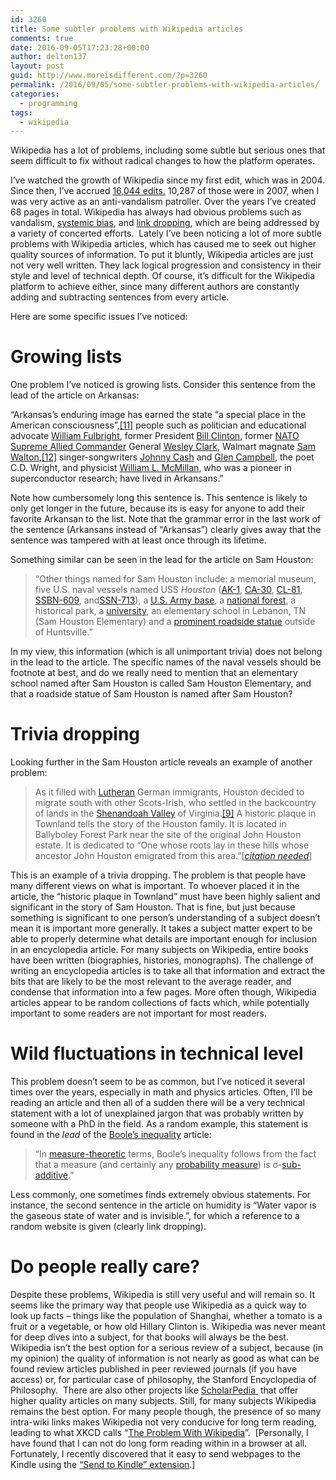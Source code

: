 ```yaml
---
id: 3260
title: Some subtler problems with Wikipedia articles
comments: true
date: 2016-09-05T17:23:28+00:00
author: delton137
layout: post
guid: http://www.moreisdifferent.com/?p=3260
permalink: /2016/09/05/some-subtler-problems-with-wikipedia-articles/
categories:
  - programming
tags:
  - wikipedia
---
```

<span style="font-weight: 400;">Wikipedia has a lot of problems, including some subtle but serious ones that seem difficult to fix without radical changes to how the platform operates. </span>

<span style="font-weight: 400;">I’ve watched the growth of Wikipedia since my first edit, which was in 2004. Since then, I’ve accrued <a href="https://tools.wmflabs.org/xtools-ec/index.php?user=Danski14&project=en.wikipedia">16,044 edits.</a> 10,287 of those were in 2007, when I was very active as an anti-vandalism patroller. Over the years I’ve created 68 pages in total. </span><span style="font-weight: 400;">Wikipedia has always had obvious problems such as vandalism, </span>[<span style="font-weight: 400;">systemic bias</span>](https://en.wikipedia.org/wiki/Wikipedia:WikiProject_Countering_systemic_bias)<span style="font-weight: 400;">, and </span>[<span style="font-weight: 400;">link dropping</span>](https://moz.com/blog/the-dark-side-of-wikipedia)<span style="font-weight: 400;">, which are being addressed by a variety of concerted efforts.  </span><span style="font-weight: 400;">Lately I’ve been noticing a lot of more subtle problems with Wikipedia articles, which has caused me to seek out higher quality sources of information. To put it bluntly, Wikipedia articles are just not very well written. They lack logical progression and consistency in their style and level of technical depth. Of course, it’s difficult for the Wikipedia platform to achieve either, since many different authors are constantly adding and subtracting sentences from every article. </span><!--more-->

<span style="font-weight: 400;">Here are some specific issues I’ve noticed: </span>

# Growing lists

<span style="font-weight: 400;">One problem I’ve noticed is growing lists. Consider this sentence from the lead of the article on Arkansas: </span><span style="font-weight: 400;"><br /> </span>

<span style="font-weight: 400;">&#8220;Arkansas&#8217;s enduring image has earned the state &#8220;a special place in the American consciousness&#8221;,</span>[<span style="font-weight: 400;">[11]</span>](https://en.wikipedia.org/wiki/Arkansas#cite_note-FOOTNOTEBlevins20094-13) <span style="font-weight: 400;">people such as politician and educational advocate </span>[<span style="font-weight: 400;">William Fulbright</span>](https://en.wikipedia.org/wiki/William_Fulbright)<span style="font-weight: 400;">, former President </span>[<span style="font-weight: 400;">Bill Clinton</span>](https://en.wikipedia.org/wiki/Bill_Clinton)<span style="font-weight: 400;">, former </span>[<span style="font-weight: 400;">NATO</span>](https://en.wikipedia.org/wiki/NATO) [<span style="font-weight: 400;">Supreme Allied Commander</span>](https://en.wikipedia.org/wiki/Supreme_Allied_Commander) <span style="font-weight: 400;">General </span>[<span style="font-weight: 400;">Wesley Clark</span>](https://en.wikipedia.org/wiki/Wesley_Clark)<span style="font-weight: 400;">, Walmart magnate </span>[<span style="font-weight: 400;">Sam Walton</span>](https://en.wikipedia.org/wiki/Sam_Walton)<span style="font-weight: 400;">,</span>[<span style="font-weight: 400;">[12]</span>](https://en.wikipedia.org/wiki/Arkansas#cite_note-14) <span style="font-weight: 400;">singer-songwriters </span>[<span style="font-weight: 400;">Johnny Cash</span>](https://en.wikipedia.org/wiki/Johnny_Cash) <span style="font-weight: 400;">and </span>[<span style="font-weight: 400;">Glen Campbell</span>](https://en.wikipedia.org/wiki/Glen_Campbell)<span style="font-weight: 400;">, the poet C.D. Wright, and physicist </span>[<span style="font-weight: 400;">William L. McMillan</span>](https://en.wikipedia.org/wiki/William_L._McMillan)<span style="font-weight: 400;">, who was a pioneer in superconductor research; have lived in Arkansans.”</span>

<span style="font-weight: 400;">Note how cumbersomely long this sentence is. This sentence is likely to only get longer in the future, because its is easy for anyone to add their favorite Arkansan to the list. Note that the grammar error in the last work of the sentence (Arkansans instead of “Arkansas”) clearly gives away that the sentence was tampered with at least once through its lifetime. </span>

<span style="font-weight: 400;">Something similar can be seen in the lead for the article on Sam Houston: </span>

> <span style="font-weight: 400;">&#8220;Other things named for Sam Houston include: a memorial museum, five U.S. naval vessels named USS </span>_<span style="font-weight: 400;">Houston</span>_ <span style="font-weight: 400;">(</span>[<span style="font-weight: 400;">AK-1</span>](https://en.wikipedia.org/wiki/USS_Houston_(AK-1))<span style="font-weight: 400;">, </span>[<span style="font-weight: 400;">CA-30</span>](https://en.wikipedia.org/wiki/USS_Houston_(CA-30))<span style="font-weight: 400;">, </span>[<span style="font-weight: 400;">CL-81</span>](https://en.wikipedia.org/wiki/USS_Houston_(CL-81))<span style="font-weight: 400;">, </span>[<span style="font-weight: 400;">SSBN-609</span>](https://en.wikipedia.org/wiki/USS_Sam_Houston_(SSBN-609))<span style="font-weight: 400;">, and</span>[<span style="font-weight: 400;">SSN-713</span>](https://en.wikipedia.org/wiki/USS_Houston_(SSN-713))<span style="font-weight: 400;">), a </span>[<span style="font-weight: 400;">U.S. Army base</span>](https://en.wikipedia.org/wiki/Fort_Sam_Houston)<span style="font-weight: 400;">, a </span>[<span style="font-weight: 400;">national forest</span>](https://en.wikipedia.org/wiki/Sam_Houston_National_Forest)<span style="font-weight: 400;">, a historical park, a </span>[<span style="font-weight: 400;">university</span>](https://en.wikipedia.org/wiki/Sam_Houston_State_University)<span style="font-weight: 400;">, an elementary school in Lebanon, TN (Sam Houston Elementary) and a </span>[<span style="font-weight: 400;">prominent roadside statue</span>](https://en.wikipedia.org/wiki/A_Tribute_to_Courage) <span style="font-weight: 400;">outside of Huntsville.&#8221;</span>

<span style="font-weight: 400;">In my view, this information (which is all unimportant trivia) does not belong in the lead to the article. The specific names of the naval vessels should be footnote at best, and do we really need to mention that an elementary school named after Sam Houston is called Sam Houston Elementary, and that a roadside statue of Sam Houston is named after Sam Houston? </span>

# Trivia dropping

<span style="font-weight: 400;">Looking further in the Sam Houston article reveals an example of another problem: </span>

> <span style="font-weight: 400;">As it filled with </span>[<span style="font-weight: 400;">Lutheran</span>](https://en.wikipedia.org/wiki/Lutheran) <span style="font-weight: 400;">German immigrants, Houston decided to migrate south with other Scots-Irish, who settled in the backcountry of lands in the </span>[<span style="font-weight: 400;">Shenandoah Valley</span>](https://en.wikipedia.org/wiki/Shenandoah_Valley) <span style="font-weight: 400;">of Virginia.</span>[<span style="font-weight: 400;">[9]</span>](https://en.wikipedia.org/wiki/Sam_Houston#cite_note-Haley-9) <span style="font-weight: 400;">A historic plaque in Townland tells the story of the Houston family. It is located in Ballyboley Forest Park near the site of the original John Houston estate. It is dedicated to &#8220;One whose roots lay in these hills whose ancestor John Houston emigrated from this area.&#8221;</span><span style="font-weight: 400;">[</span>[_<span style="font-weight: 400;">citation needed</span>_](https://en.wikipedia.org/wiki/Wikipedia:Citation_needed)<span style="font-weight: 400;">]</span>

<span style="font-weight: 400;">This is an example of a trivia dropping. The problem is that people have many different views on what is important. To whoever placed it in the article, the “historic plaque in Townland” must have been highly salient and significant in the story of Sam Houston. That is fine, but just because something is significant to one person’s understanding of a subject doesn’t mean it is important more generally. It takes a subject matter expert to be able to properly determine what details are important enough for inclusion in an encyclopedia article. For many subjects on Wikipedia, entire books have been written (biographies, histories, monographs). The challenge of writing an encyclopedia articles is to take all that information and extract the bits that are likely to be the most relevant to the average reader, and condense that information into a few pages. More often though, Wikipedia articles appear to be random collections of facts which, while potentially important to some readers are not important for most readers. </span>

# Wild fluctuations in technical level

<span style="font-weight: 400;">This problem doesn’t seem to be as common, but I’ve noticed it several times over the years, especially in math and physics articles. Often, I&#8217;ll be reading an article and then all of a sudden there will be a very technical statement with a lot of unexplained jargon that was probably written by someone with a PhD in the field. As a random example, this statement is found in the </span>_<span style="font-weight: 400;">lead </span>_<span style="font-weight: 400;">of the </span>[<span style="font-weight: 400;">Boole’s inequality</span>](https://en.wikipedia.org/wiki/Boole%27s_inequality) <span style="font-weight: 400;">article: </span>

> <span style="font-weight: 400;">“In </span>[<span style="font-weight: 400;">measure-theoretic</span>](https://en.wikipedia.org/wiki/Measure_theory) <span style="font-weight: 400;">terms, Boole&#8217;s inequality follows from the fact that a measure (and certainly any </span>[<span style="font-weight: 400;">probability measure</span>](https://en.wikipedia.org/wiki/Probability_measure)<span style="font-weight: 400;">) is σ-</span>[<span style="font-weight: 400;">sub-additive</span>](https://en.wikipedia.org/wiki/Subadditivity)<span style="font-weight: 400;">.”</span>

Less commonly, one sometimes finds extremely obvious statements. For instance, the second sentence in the article on humidity is “Water vapor is the gaseous state of water and is invisible.”, for which a reference to a random website is given (clearly link dropping).

# Do people really care?

<span style="font-weight: 400;">Despite these problems, Wikipedia is still very useful and will remain so. It seems like the primary way that people use Wikipedia as a quick way to look up facts &#8211; things like the population of Shanghai, whether a tomato is a fruit or a vegetable, or how old Hillary Clinton is. </span><span style="font-weight: 400;">Wikipedia was never meant for deep dives into a subject, for that books will always be the best. Wikipedia isn&#8217;t the best option for a serious review of a subject, because (in my opinion) the quality of information is not nearly as good as what can be found review articles published in peer reviewed journals (if you have access) or, for particular case of philosophy, the Stanford Encyclopedia of Philosophy.  There are also other projects like <a href="http://www.scholarpedia.org/article/Main_Page">ScholarPedia </a> that offer higher quality articles on many subjects. Still, for many subjects Wikipedia remains the best option. For many people though, the presence of so many intra-wiki links makes Wikipedia not very conducive for long term reading, leading to what XKCD calls “<a href="https://xkcd.com/214/">The Problem With Wikipedia</a>”.  [Personally, I have found that I can not do long form reading within in a browser at all. Fortunately, I recently discovered that it easy to send webpages to the Kindle using the </span>[<span style="font-weight: 400;">“Send to Kindle” extension</span>](https://www.amazon.com/gp/sendtokindle)<span style="font-weight: 400;">.]</span>
